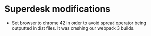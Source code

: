# Superdesk modifications

* Set browser to chrome 42 in order to avoid spread operator being outputted in dist files. It was crashing our webpack 3 builds.
